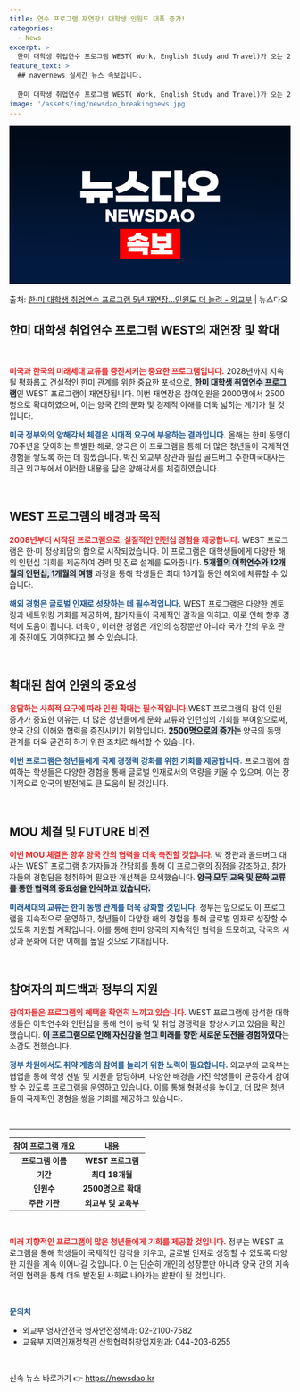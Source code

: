 ```yaml
---
title: 연수 프로그램 재연장! 대학생 인원도 대폭 증가!
categories:
  - News
excerpt: >
  한미 대학생 취업연수 프로그램 WEST( Work, English Study and Travel)가 오는 2…
feature_text: >
  ## navernews 실시간 뉴스 속보입니다.

  한미 대학생 취업연수 프로그램 WEST( Work, English Study and Travel)가 오는 2…
image: '/assets/img/newsdao_breakingnews.jpg'
---
```


![뉴스다오 속보](/assets/img/newsdao_breakingnews.jpg)

<p>출처: <a href="https://newsdao.kr/2708" rel="dofollow">한·미 대학생 취업연수 프로그램 5년 재연장…인원도 더 늘려 - 외교부</a> | 뉴스다오</p>

<h2 data-ke-size="size26">한미 대학생 취업연수 프로그램 WEST의 재연장 및 확대</h2>

<p data-ke-size="size16">&nbsp;</p>

<b><span style="color: #ee2323;">미국과 한국의 미래세대 교류를 증진시키는 중요한 프로그램입니다.</span></b> 2028년까지 지속될 평화롭고 건설적인 한미 관계를 위한 중요한 포석으로, <b><span style="background-color: #21538527;">한미 대학생 취업연수 프로그램</span></b>인 WEST 프로그램이 재연장됩니다. 이번 재연장은 참여인원을 2000명에서 2500명으로 확대하였으며, 이는 양국 간의 문화 및 경제적 이해를 더욱 넓히는 계기가 될 것입니다.

<b><span style="color: #1a5490;">미국 정부와의 양해각서 체결은 시대적 요구에 부응하는 결과입니다.</span></b> 올해는 한미 동맹이 70주년을 맞이하는 특별한 해로, 양국은 이 프로그램을 통해 더 많은 청년들이 국제적인 경험을 쌓도록 하는 데 힘썼습니다. 박진 외교부 장관과 필립 골드버그 주한미국대사는 최근 외교부에서 이러한 내용을 담은 양해각서를 체결하였습니다. 

<p data-ke-size="size16">&nbsp;</p>

<h2 data-ke-size="size26">WEST 프로그램의 배경과 목적</h2>

<b><span style="color: #ee2323;">2008년부터 시작된 프로그램으로, 실질적인 인턴십 경험을 제공합니다.</span></b> WEST 프로그램은 한·미 정상회담의 합의로 시작되었습니다. 이 프로그램은 대학생들에게 다양한 해외 인턴십 기회를 제공하여 경력 및 진로 설계를 도와줍니다. <b><span style="background-color: #21538527;">5개월의 어학연수와 12개월의 인턴십, 1개월의 여행</span></b> 과정을 통해 학생들은 최대 18개월 동안 해외에 체류할 수 있습니다.

<b><span style="color: #1a5490;">해외 경험은 글로벌 인재로 성장하는 데 필수적입니다.</span></b> WEST 프로그램은 다양한 멘토링과 네트워킹 기회를 제공하여, 참가자들이 국제적인 감각을 익히고, 이로 인해 향후 경력에 도움이 됩니다. 더욱이, 이러한 경험은 개인의 성장뿐만 아니라 국가 간의 우호 관계 증진에도 기여한다고 볼 수 있습니다.

<p data-ke-size="size16">&nbsp;</p>

<h2 data-ke-size="size26">확대된 참여 인원의 중요성</h2>

<b><span style="color: #ee2323;">응답하는 사회적 요구에 따라 인원 확대는 필수적입니다.</span></b>WEST 프로그램의 참여 인원 증가가 중요한 이유는, 더 많은 청년들에게 문화 교류와 인턴십의 기회를 부여함으로써, 양국 간의 이해와 협력을 증진시키기 위함입니다. <b><span style="background-color: #21538527;">2500명으로의 증가는</span></b> 양국의 동맹 관계를 더욱 굳건히 하기 위한 조치로 해석할 수 있습니다.

<b><span style="color: #1a5490;">이번 프로그램은 청년들에게 국제 경쟁력 강화를 위한 기회를 제공합니다.</span></b> 프로그램에 참여하는 학생들은 다양한 경험을 통해 글로벌 인재로서의 역량을 키울 수 있으며, 이는 장기적으로 양국의 발전에도 큰 도움이 될 것입니다.

<p data-ke-size="size16">&nbsp;</p>

<h2 data-ke-size="size26">MOU 체결 및 FUTURE 비전</h2>

<b><span style="color: #ee2323;">이번 MOU 체결은 향후 양국 간의 협력을 더욱 촉진할 것입니다.</span></b> 박 장관과 골드버그 대사는 WEST 프로그램 참가자들과 간담회를 통해 이 프로그램의 장점을 강조하고, 참가자들의 경험담을 청취하며 필요한 개선책을 모색했습니다. <b><span style="background-color: #21538527;">양국 모두 교육 및 문화 교류를 통한 협력의 중요성을 인식하고 있습니다.</span></b> 

<b><span style="color: #1a5490;">미래세대의 교류는 한미 동맹 관계를 더욱 강화할 것입니다.</span></b> 정부는 앞으로도 이 프로그램을 지속적으로 운영하고, 청년들이 다양한 해외 경험을 통해 글로벌 인재로 성장할 수 있도록 지원할 계획입니다. 이를 통해 한미 양국의 지속적인 협력을 도모하고, 각국의 시장과 문화에 대한 이해를 높일 것으로 기대됩니다.

<p data-ke-size="size16">&nbsp;</p>

<h2 data-ke-size="size26">참여자의 피드백과 정부의 지원</h2>

<b><span style="color: #ee2323;">참여자들은 프로그램의 혜택을 확연히 느끼고 있습니다.</span></b> WEST 프로그램에 참석한 대학생들은 어학연수와 인턴십을 통해 언어 능력 및 취업 경쟁력을 향상시키고 있음을 확인했습니다. <b><span style="background-color: #21538527;">이 프로그램으로 인해 자신감을 얻고 미래를 향한 새로운 도전을 경험하였다</span></b>는 소감도 전했습니다.

<b><span style="color: #1a5490;">정부 차원에서도 취약 계층의 참여를 늘리기 위한 노력이 필요합니다.</span></b> 외교부와 교육부는 협업을 통해 학생 선발 및 지원을 담당하며, 다양한 배경을 가진 학생들이 균등하게 참여할 수 있도록 프로그램을 운영하고 있습니다. 이를 통해 형평성을 높이고, 더 많은 청년들이 국제적인 경험을 쌓을 기회를 제공하고 있습니다.

<p data-ke-size="size16">&nbsp;</p>

<hr>

<table style="width: 100%;">
  <thead>
    <tr>
      <th style="text-align: center;">참여 프로그램 개요</th>
      <th style="text-align: center;">내용</th>
    </tr>
  </thead>
  <tbody>
    <tr>
      <td style="text-align: center; height: 17px;"><b>프로그램 이름</b></td>
      <td style="text-align: center; height: 17px;"><b>WEST 프로그램</b></td>
    </tr>
    <tr>
      <td style="text-align: center; height: 17px;"><b>기간</b></td>
      <td style="text-align: center; height: 17px;"><b>최대 18개월</b></td>
    </tr>
    <tr>
      <td style="text-align: center; height: 17px;"><b>인원수</b></td>
      <td style="text-align: center; height: 17px;"><b>2500명으로 확대</b></td>
    </tr>
    <tr>
      <td style="text-align: center; height: 17px;"><b>주관 기관</b></td>
      <td style="text-align: center; height: 17px;"><b>외교부 및 교육부</b></td>
    </tr>
  </tbody>
</table>

<p data-ke-size="size16">&nbsp;</p>

<b><span style="color: #ee2323;">미래 지향적인 프로그램이 많은 청년들에게 기회를 제공할 것입니다.</span></b> 정부는 WEST 프로그램을 통해 학생들이 국제적인 감각을 키우고, 글로벌 인재로 성장할 수 있도록 다양한 지원을 계속 이어나갈 것입니다. 이는 단순히 개인의 성장뿐만 아니라 양국 간의 지속적인 협력을 통해 더욱 발전된 사회로 나아가는 발판이 될 것입니다.

<p data-ke-size="size16">&nbsp;</p>

<b><span style="color: #1a5490;">문의처</span></b>
<ul>
  <li>외교부 영사안전국 영사안전정책과: 02-2100-7582</li>
  <li>교육부 지역인재정책관 산학협력취창업지원과: 044-203-6255</li>
</ul>

<p data-ke-size="size16">&nbsp;</p> 

신속 뉴스 바로가기 👉 <a href="https://newsdao.kr" rel="dofollow">https://newsdao.kr</a>


